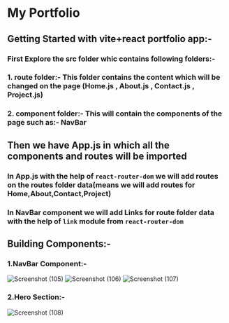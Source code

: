 # My Portfolio
## Getting Started with vite+react portfolio app:-

### First Explore the src folder whic contains following folders:-
### 1. route folder:- This folder contains the content which will be changed on the page (Home.js , About.js , Contact.js , Project.js)
### 2. component folder:- This will contain the components of the page such as:- NavBar

## Then we have App.js in which all the components and routes will be imported
### In App.js with the help of `react-router-dom` we will add routes on the routes folder data(means we will add routes for Home,About,Contact,Project) 
### In NavBar component we will add Links for route folder data with the help of `link` module from `react-router-dom`


## Building Components:-
### 1.NavBar Component:-
![Screenshot (105)](https://github.com/Sahil-563/My-Portfolio/assets/93484552/463b6a2d-24ff-41e9-99c6-434745350cc7)
![Screenshot (106)](https://github.com/Sahil-563/My-Portfolio/assets/93484552/c4d3ed62-1d0e-4022-8462-7a1fa0b3fc53)
![Screenshot (107)](https://github.com/Sahil-563/My-Portfolio/assets/93484552/53371d14-f8be-4e3d-8eec-ad6370a22754)

### 2.Hero Section:-
![Screenshot (108)](https://github.com/Sahil-563/My-Portfolio/assets/93484552/cc5db8b5-22ec-49b5-8d4c-c27e1125d282)

